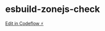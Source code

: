 # esbuild-zonejs-check

[Edit in Codeflow ⚡️](https://stackblitz.com/~/github.com/e-oz/esbuild-zonejs-check)